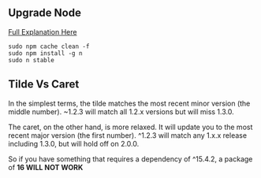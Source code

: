 ## Upgrade Node

[Full Explanation Here](https://davidwalsh.name/upgrade-nodejs)
```
sudo npm cache clean -f
sudo npm install -g n
sudo n stable
```

## Tilde Vs Caret
In the simplest terms, the tilde matches the most recent minor version (the middle number). ~1.2.3 will match all 1.2.x versions but will miss 1.3.0.

The caret, on the other hand, is more relaxed. It will update you to the most recent major version (the first number). ^1.2.3 will match any 1.x.x release including 1.3.0, but will hold off on 2.0.0.

So if you have something that requires a dependency of ^15.4.2, a package of **16 WILL NOT WORK**